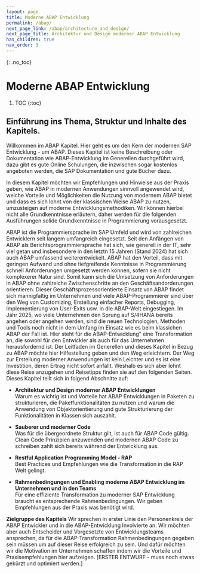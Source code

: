 ```yaml
---
layout: page
title: Moderne ABAP Entwicklung
permalink: /abap/
next_page_link: /abap/architecture_and_design/
next_page_title: Architektur und Design moderner ABAP Entwicklung
has_children: true
nav_order: 3
---
```


{: .no_toc}
# Moderne ABAP Entwicklung

1. TOC
{:toc}

## Einführung ins Thema, Struktur und Inhalte des Kapitels.

Willkommen im ABAP Kapitel. Hier geht es um den Kern der modernen SAP Entwicklung - um ABAP. Dieses Kapitel ist keine Beschreibung oder Dokumentation wie ABAP-Entwicklung im Generellen durchgeführt wird, dazu gibt es gute Online Schulungen, die inzwischen sogar kostenlos angeboten werden, die SAP Dokumentation und gute Bücher dazu.

In diesem Kapitel möchten wir Empfehlungen und Hinweise aus der Praxis geben, wie ABAP in modernen Anwendungen sinnvoll angewendet wird, welche Vorteile und Möglichkeiten die Nutzung von modernem ABAP bietet und dass es sich lohnt von der klassischen Weise ABAP zu nutzen, umzusteigen auf moderne Entwicklungsmethodiken. Wir können hierbei nicht alle Grundkenntnisse erläutern, daher werden für die folgenden Ausführungen solide Grundkenntnisse in Programmierung vorausgesetzt.

ABAP ist die Programmiersprache im SAP Umfeld und wird von zahlreichen Entwicklern seit langem umfangreich eingesetzt. Seit den Anfängen von ABAP als Berichtsprogrammiersprache hat sich, wie generell in der IT, sehr viel getan und insbesondere in den letztn 15 Jahren (Stand 2024) hat sich auch ABAP umfassend weiterentwickelt.
ABAP hat den Vorteil, dass mit geringen Aufwand und ohne tiefgreifende Kenntnisse in Programmierung schnell Anforderungen umgesetzt werden können, sofern sie nicht komplexerer Natur sind. Somit kann sich die Umsetzung von Anforderungen in ABAP ohne zahlreiche Zwischenschritte an den Geschäftsandorderungen orientieren. Dieser Geschäftsprozessorientierte Einsatz von ABAP findet sich  mannigfaltig im Unternehmen und viele ABAP-Programmierer sind über den Weg von Customizing, Erstellung einfacher Reports, Debugging, Implementierung von User-Exits usw. in die ABAP-Welt eingestiegen.
Im Jahr 2025, wo viele Unternehmen den Sprung auf S/4HANA bereits angehen oder angehen werden, sind die neuen Technologien, Methoden und Tools noch nicht in dem Umfang im Einsatz wie es beim klassichen ABAP der Fall ist. Hier steht für die ABAP-Entwicklung" eine Transformation an, die sowohl für den Entwickler als auch für das Unternehmen herausfordernd ist.
Der Leitfaden im Generellen und dieses Kapitel in Bezug zu ABAP möchte hier Hilfestellung geben und den Weg erleichtern.
Der Weg zur Erstellung moderner Anwendungen ist kein Leichter und es ist eine Investition, deren Ertrag nicht sofort anfällt. Weshalb es sich aber lohnt diese Reise anzugehen und Reisetipps finden sie auf den folgenden Seiten. 
Dieses Kapitel teilt sich in folgend Abschnitte auf:

- **Architektur und Design moderner ABAP Entwicklungen**  
    Warum es wichtig ist und Vorteile hat ABAP Entwicklungen in Paketen zu strukturieren, die Paketfunktionalitäten zu nutzen und warum die Anwendung von Objektorientierung und gute Strukturierung der Funktionalitäten in Klassen sich auszahlt.

- **Sauberer und moderner Code**  
    Was für die übergeordnete Struktur gilt, ist auch für ABAP Code gültig. Clean Code Prinzipien anzuwenden und modernen ABAP Code zu schreiben zahlt sich bereits während der Entwicklung aus.

- **Restful Application Programming Model - RAP**  
    Best Practices und Empfehlungen wie die Transformation in die RAP Welt gelingt.

- **Rahmenbedingungen und Enabling moderne ABAP Entwicklung im Unternehmen und in den Teams**  
    Für eine effiziente Transformation zu moderner SAP Entwicklung braucht es entsprechende Rahmenbedingungen. Wir geben Empfehlungen aus der Praxis was benötigt wird.

**Zielgruppe des Kapitels**
Wir sprechen in erster Linie den Personenkreis der ABAP Entwickler und in die ABAP-Entwicklung Involvierte an. Wir möchten aber auch Entscheider und Vorgesetzte von Entwicklungsteams ansprechen, da für die ABAP-Transformation Rahmenbedingungen gegeben sein müssen um auf dieser Reise erfolgreich zu sein. Und dafür möchten wir die Motivation im Unternehmen schaffen indem wir die Vorteile und Praxisempfehlungen hier aufzeigen.
[ERSTER ENTWURF - muss noch etwas gekürzt und optimiert werden.]

